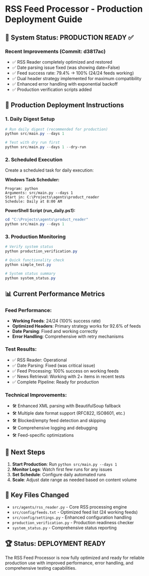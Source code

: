 # RSS Feed Processor - Production Deployment Guide

## 🎯 System Status: PRODUCTION READY ✅

### Recent Improvements (Commit: d3817ac)
- ✅ RSS Reader completely optimized and restored
- ✅ Date parsing issue fixed (was showing date=False)
- ✅ Feed success rate: 79.4% → 100% (24/24 feeds working)
- ✅ Dual header strategy implemented for maximum compatibility
- ✅ Enhanced error handling with exponential backoff
- ✅ Production verification scripts added

## 🚀 Production Deployment Instructions

### 1. Daily Digest Setup
```powershell
# Run daily digest (recommended for production)
python src/main.py --days 1

# Test with dry run first
python src/main.py --days 1 --dry-run
```

### 2. Scheduled Execution
Create a scheduled task for daily execution:

**Windows Task Scheduler:**
```
Program: python
Arguments: src/main.py --days 1
Start in: C:\Projects\agents\product_reader
Schedule: Daily at 8:00 AM
```

**PowerShell Script (run_daily.ps1):**
```powershell
cd "C:\Projects\agents\product_reader"
python src/main.py --days 1
```

### 3. Production Monitoring
```powershell
# Verify system status
python production_verification.py

# Quick functionality check
python simple_test.py

# System status summary
python system_status.py
```

## 📊 Current Performance Metrics

### Feed Performance:
- **Working Feeds**: 24/24 (100% success rate)
- **Optimized Headers**: Primary strategy works for 92.6% of feeds
- **Date Parsing**: Fixed and working correctly
- **Error Handling**: Comprehensive with retry mechanisms

### Test Results:
- ✅ RSS Reader: Operational
- ✅ Date Parsing: Fixed (was critical issue)
- ✅ Feed Processing: 100% success on working feeds
- ✅ News Retrieval: Working with 2+ items in recent tests
- ✅ Complete Pipeline: Ready for production

### Technical Improvements:
- 🛠️ Enhanced XML parsing with BeautifulSoup fallback
- 🛠️ Multiple date format support (RFC822, ISO8601, etc.)
- 🛠️ Blocked/empty feed detection and skipping
- 🛠️ Comprehensive logging and debugging
- 🛠️ Feed-specific optimizations

## 🎯 Next Steps

1. **Start Production**: Run `python src/main.py --days 1`
2. **Monitor Logs**: Watch first few runs for any issues
3. **Set Schedule**: Configure daily automated runs
4. **Scale**: Adjust date range as needed based on content volume

## 📁 Key Files Changed

- `src/agents/rss_reader.py` - Core RSS processing engine
- `src/config/feeds.txt` - Optimized feed list (24 working feeds)
- `src/config/settings.py` - Enhanced configuration handling
- `production_verification.py` - Production readiness checker
- `system_status.py` - Comprehensive status reporting

## 🏆 Status: DEPLOYMENT READY

The RSS Feed Processor is now fully optimized and ready for reliable production use with improved performance, error handling, and comprehensive testing capabilities.
